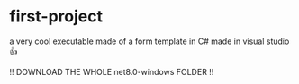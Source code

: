 # first-project

a very cool executable made of a form template in C# made in visual studio 👍

!! DOWNLOAD THE WHOLE net8.0-windows FOLDER !!
